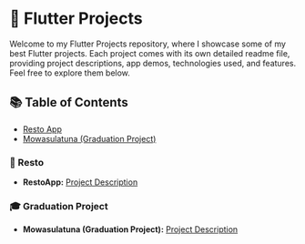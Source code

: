 # 🚀 Flutter Projects

Welcome to my Flutter Projects repository, where I showcase some of my best Flutter projects. Each project comes with its own detailed readme file, providing project descriptions, app demos, technologies used, and features. Feel free to explore them below.

## 📚 Table of Contents
- [Resto App](#resto)
- [Mowasulatuna (Graduation Project)](#graduation_project)

### 🍔 Resto
- **RestoApp:** [Project Description](https://github.com/mauthkasati/Flutter_projects/blob/main/Resto_App/Resto_Description.md)

### 🎓 Graduation Project
- **Mowasulatuna (Graduation Project):** [Project Description](https://github.com/mauthkasati/Flutter_projects/blob/main/GraduationProject_Mowasulatuna/README.md)

